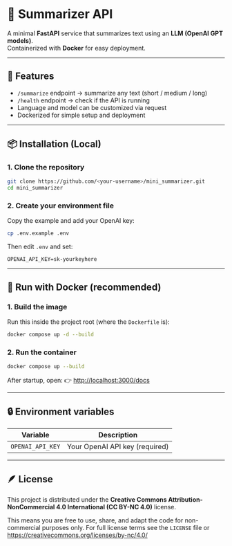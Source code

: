 # 🧠 Summarizer API

A minimal **FastAPI** service that summarizes text using an **LLM (OpenAI GPT models)**.  
Containerized with **Docker** for easy deployment.

---

## 🚀 Features
- `/summarize` endpoint → summarize any text (short / medium / long)  
- `/health` endpoint → check if the API is running  
- Language and model can be customized via request  
- Dockerized for simple setup and deployment  

---

## 📦 Installation (Local)

### 1. Clone the repository
```bash
git clone https://github.com/<your-username>/mini_summarizer.git
cd mini_summarizer
```

### 2. Create your environment file
Copy the example and add your OpenAI key:
```bash
cp .env.example .env
```
Then edit `.env` and set:
```
OPENAI_API_KEY=sk-yourkeyhere
```

---

## 🐳 Run with Docker (recommended)

### 1. Build the image
Run this inside the project root (where the `Dockerfile` is):
```bash
docker compose up -d --build
```

### 2. Run the container
```bash
docker compose up --build 
```

After startup, open:
👉 [http://localhost:3000/docs](http://localhost:3000/docs)

---

## 🔒 Environment variables
| Variable | Description |
|-----------|--------------|
| `OPENAI_API_KEY` | Your OpenAI API key (required) |

---

## 🪶 License
This project is distributed under the **Creative Commons Attribution-NonCommercial 4.0 International (CC BY-NC 4.0)** license.

This means you are free to use, share, and adapt the code for non-commercial purposes only. For full license terms see the `LICENSE` file or https://creativecommons.org/licenses/by-nc/4.0/